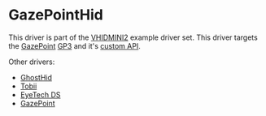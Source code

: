 # GazePointHid

This driver is part of the [VHIDMINI2](/Documentation/swdevice_vhidmini.md) 
example driver set. This driver targets the [GazePoint](https://www.gazept.com/) [GP3](https://www.gazept.com/product/gazepoint-gp3-eye-tracker/) 
and it's [custom API](https://www.gazept.com/developer/).

Other drivers:
- [GhostHid](../ghost/readme.md)
- [Tobii](../tobii/readme.md)
- [EyeTech DS](../eyetech/readme.md)
- [GazePoint](../gazepoint/readme.md)